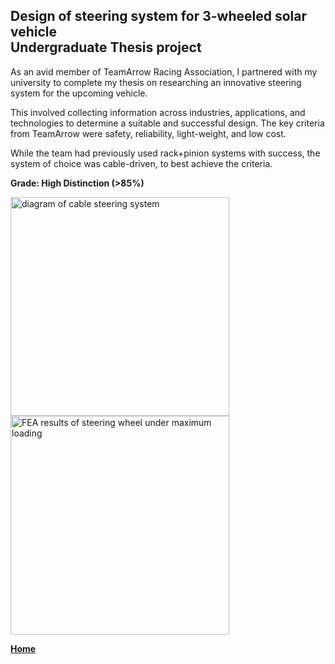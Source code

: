 ## Design of steering system for 3-wheeled solar vehicle <br> Undergraduate Thesis project


As an avid member of TeamArrow Racing Association, I partnered with my university to complete my thesis on researching an innovative steering system for the upcoming vehicle. <br>

This involved collecting information across industries, applications, and technologies to determine a suitable and successful design. 
The key criteria from TeamArrow were safety, reliability, light-weight, and low cost. 
<br>

While the team had previously used rack+pinion systems with success, the system of choice was cable-driven, to best achieve the criteria. 
<br>

**Grade: High Distinction (>85%)** 

<img src="./../../imgs/steering-image-1.jpeg" alt="diagram of cable steering system" height="350">
<img src="./../../imgs/steering-image-2.jpeg" alt="FEA results of steering wheel under maximum loading" height="350">


**[Home](./..)**


<link href="style.css" type="text/css" rel="stylesheet">
